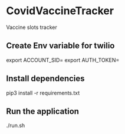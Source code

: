 # CovidVaccineTracker
Vaccine slots tracker

## Create Env variable for twilio

export ACCOUNT_SID=<Your SID>
export AUTH_TOKEN=<Your Auth Token>

## Install dependencies

pip3 install -r requirements.txt

## Run the application
./run.sh
